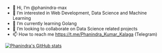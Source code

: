 - 👋 Hi, I’m @phanindra-max
- 👀 I’m interested in Web Development, Data Science and Machine Learning
- 🌱 I’m currently learning Golang
- 💞️ I’m looking to collaborate on Data Science related projects
- 📫 How to reach me https://t.me/Phanindra_Kumar_Kalaga (Telegram)

[![Phanindra's GitHub stats](https://github-readme-stats.vercel.app/api?username=phanindra-max&hide=contribs)](https://github.com/phanindra-max/github-readme-stats)


<!---
phanindra-max/phanindra-max is a ✨ special ✨ repository because its `README.md` (this file) appears on your GitHub profile.
You can click the Preview link to take a look at your changes.
--->

